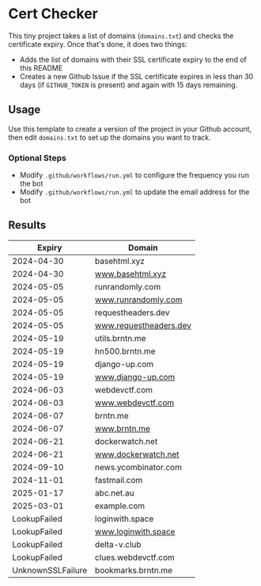# Cert Checker

This tiny project takes a list of domains (`domains.txt`) and checks the certificate expiry. Once that's done, it does two things:

- Adds the list of domains with their SSL certificate expiry to the end of this README
- Creates a new Github Issue if the SSL certificate expires in less than 30 days (if `GITHUB_TOKEN` is present) and again with 15 days remaining.


## Usage

Use this template to create a version of the project in your Github account, then edit `domains.txt` to set up the domains you want to track.


### Optional Steps

- Modify `.github/workflows/run.yml` to configure the frequency you run the bot
- Modify `.github/workflows/run.yml` to update the email address for the bot

## Results

| Expiry    | Domain   |
|-----------|----------|
| 2024-04-30 | basehtml.xyz |
| 2024-04-30 | www.basehtml.xyz |
| 2024-05-05 | runrandomly.com |
| 2024-05-05 | www.runrandomly.com |
| 2024-05-05 | requestheaders.dev |
| 2024-05-05 | www.requestheaders.dev |
| 2024-05-19 | utils.brntn.me |
| 2024-05-19 | hn500.brntn.me |
| 2024-05-19 | django-up.com |
| 2024-05-19 | www.django-up.com |
| 2024-06-03 | webdevctf.com |
| 2024-06-03 | www.webdevctf.com |
| 2024-06-07 | brntn.me |
| 2024-06-07 | www.brntn.me |
| 2024-06-21 | dockerwatch.net |
| 2024-06-21 | www.dockerwatch.net |
| 2024-09-10 | news.ycombinator.com |
| 2024-11-01 | fastmail.com |
| 2025-01-17 | abc.net.au |
| 2025-03-01 | example.com |
| LookupFailed | loginwith.space |
| LookupFailed | www.loginwith.space |
| LookupFailed | delta-v.club |
| LookupFailed | clues.webdevctf.com |
| UnknownSSLFailure | bookmarks.brntn.me |
